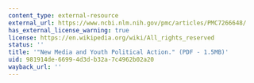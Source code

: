 ```yaml
---
content_type: external-resource
external_url: https://www.ncbi.nlm.nih.gov/pmc/articles/PMC7266648/
has_external_license_warning: true
license: https://en.wikipedia.org/wiki/All_rights_reserved
status: ''
title: '"New Media and Youth Political Action." (PDF - 1.5MB)'
uid: 981914de-6699-4d3d-b32a-7c4962b02a20
wayback_url: ''
---
```

